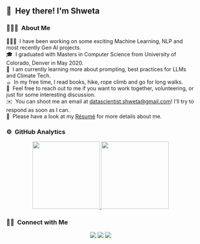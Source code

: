 ## 👋 &nbsp;Hey there! I'm Shweta

### 👨🏻‍💻 &nbsp;About Me

👩🏻‍💻 &nbsp;I have been working on some exciting Machine Learning, NLP and most recently Gen AI projects.\
🎓 &nbsp;I graduated with Masters in Computer Science from University of Colorado, Denver in May 2020.\
🌱 &nbsp;I am currently learning more about prompting, best practices for LLMs and Climate Tech.\
☕︎ &nbsp;In my free time, I read books, hike, rope climb and go for long walks. \
💬 &nbsp;Feel free to reach out to me if you want to work together, volunteering, or just for some interesting discussion.\
✉️ &nbsp;You can shoot me an email at datascientist.shweta@gmail.com! I'll try to respond as soon as I can.\
📄 &nbsp;Please have a look at my [Résumé](https://www.coffeeandai.co/_files/ugd/d2d7a9_e1cdd46703d543a7b188b08a05ddf263.pdf?index=true) for more details about me.

### ⚙️ &nbsp;GitHub Analytics

<p align="center">
<a href="https://github.com/AVS1508">
  <img height="180em" src="https://github-readme-stats-eight-theta.vercel.app/api?username=shweta-yadav15&show_icons=true&theme=dracula&include_all_commits=true&count_private=true" />
  <img height="180em" src="https://github-readme-stats-eight-theta.vercel.app/api/top-langs/?username=shweta-yadav15&layout=compact&exclude_lang=java+r&theme=vue-dark" />
</a>
</p>

### 🤝🏻 &nbsp;Connect with Me

<p align="center">
<a href="https://www.coffeeandai.co/"><img src="https://img.shields.io/badge/-Personal--website-brightgreen"/></a>
<a href="https://www.linkedin.com/in/shwetayadav15/"><img src="https://img.shields.io/badge/-Shweta%20Yadav-0077B5?style=flat-square&logo=Linkedin&logoColor=white"/></a>
<a href="mailto:datascientist.shweta@gmail.com"><img src="https://img.shields.io/badge/-Email me-D14836?style=flat-square&logo=Gmail&logoColor=white"/></a>
</p>
